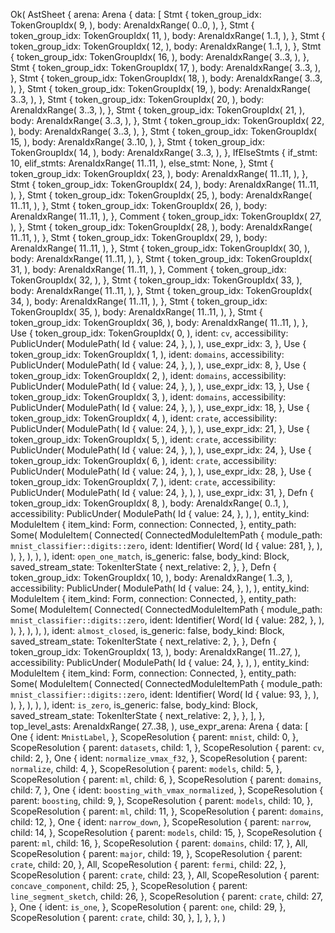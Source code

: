 Ok(
    AstSheet {
        arena: Arena {
            data: [
                Stmt {
                    token_group_idx: TokenGroupIdx(
                        9,
                    ),
                    body: ArenaIdxRange(
                        0..0,
                    ),
                },
                Stmt {
                    token_group_idx: TokenGroupIdx(
                        11,
                    ),
                    body: ArenaIdxRange(
                        1..1,
                    ),
                },
                Stmt {
                    token_group_idx: TokenGroupIdx(
                        12,
                    ),
                    body: ArenaIdxRange(
                        1..1,
                    ),
                },
                Stmt {
                    token_group_idx: TokenGroupIdx(
                        16,
                    ),
                    body: ArenaIdxRange(
                        3..3,
                    ),
                },
                Stmt {
                    token_group_idx: TokenGroupIdx(
                        17,
                    ),
                    body: ArenaIdxRange(
                        3..3,
                    ),
                },
                Stmt {
                    token_group_idx: TokenGroupIdx(
                        18,
                    ),
                    body: ArenaIdxRange(
                        3..3,
                    ),
                },
                Stmt {
                    token_group_idx: TokenGroupIdx(
                        19,
                    ),
                    body: ArenaIdxRange(
                        3..3,
                    ),
                },
                Stmt {
                    token_group_idx: TokenGroupIdx(
                        20,
                    ),
                    body: ArenaIdxRange(
                        3..3,
                    ),
                },
                Stmt {
                    token_group_idx: TokenGroupIdx(
                        21,
                    ),
                    body: ArenaIdxRange(
                        3..3,
                    ),
                },
                Stmt {
                    token_group_idx: TokenGroupIdx(
                        22,
                    ),
                    body: ArenaIdxRange(
                        3..3,
                    ),
                },
                Stmt {
                    token_group_idx: TokenGroupIdx(
                        15,
                    ),
                    body: ArenaIdxRange(
                        3..10,
                    ),
                },
                Stmt {
                    token_group_idx: TokenGroupIdx(
                        14,
                    ),
                    body: ArenaIdxRange(
                        3..3,
                    ),
                },
                IfElseStmts {
                    if_stmt: 10,
                    elif_stmts: ArenaIdxRange(
                        11..11,
                    ),
                    else_stmt: None,
                },
                Stmt {
                    token_group_idx: TokenGroupIdx(
                        23,
                    ),
                    body: ArenaIdxRange(
                        11..11,
                    ),
                },
                Stmt {
                    token_group_idx: TokenGroupIdx(
                        24,
                    ),
                    body: ArenaIdxRange(
                        11..11,
                    ),
                },
                Stmt {
                    token_group_idx: TokenGroupIdx(
                        25,
                    ),
                    body: ArenaIdxRange(
                        11..11,
                    ),
                },
                Stmt {
                    token_group_idx: TokenGroupIdx(
                        26,
                    ),
                    body: ArenaIdxRange(
                        11..11,
                    ),
                },
                Comment {
                    token_group_idx: TokenGroupIdx(
                        27,
                    ),
                },
                Stmt {
                    token_group_idx: TokenGroupIdx(
                        28,
                    ),
                    body: ArenaIdxRange(
                        11..11,
                    ),
                },
                Stmt {
                    token_group_idx: TokenGroupIdx(
                        29,
                    ),
                    body: ArenaIdxRange(
                        11..11,
                    ),
                },
                Stmt {
                    token_group_idx: TokenGroupIdx(
                        30,
                    ),
                    body: ArenaIdxRange(
                        11..11,
                    ),
                },
                Stmt {
                    token_group_idx: TokenGroupIdx(
                        31,
                    ),
                    body: ArenaIdxRange(
                        11..11,
                    ),
                },
                Comment {
                    token_group_idx: TokenGroupIdx(
                        32,
                    ),
                },
                Stmt {
                    token_group_idx: TokenGroupIdx(
                        33,
                    ),
                    body: ArenaIdxRange(
                        11..11,
                    ),
                },
                Stmt {
                    token_group_idx: TokenGroupIdx(
                        34,
                    ),
                    body: ArenaIdxRange(
                        11..11,
                    ),
                },
                Stmt {
                    token_group_idx: TokenGroupIdx(
                        35,
                    ),
                    body: ArenaIdxRange(
                        11..11,
                    ),
                },
                Stmt {
                    token_group_idx: TokenGroupIdx(
                        36,
                    ),
                    body: ArenaIdxRange(
                        11..11,
                    ),
                },
                Use {
                    token_group_idx: TokenGroupIdx(
                        0,
                    ),
                    ident: `cv`,
                    accessibility: PublicUnder(
                        ModulePath(
                            Id {
                                value: 24,
                            },
                        ),
                    ),
                    use_expr_idx: 3,
                },
                Use {
                    token_group_idx: TokenGroupIdx(
                        1,
                    ),
                    ident: `domains`,
                    accessibility: PublicUnder(
                        ModulePath(
                            Id {
                                value: 24,
                            },
                        ),
                    ),
                    use_expr_idx: 8,
                },
                Use {
                    token_group_idx: TokenGroupIdx(
                        2,
                    ),
                    ident: `domains`,
                    accessibility: PublicUnder(
                        ModulePath(
                            Id {
                                value: 24,
                            },
                        ),
                    ),
                    use_expr_idx: 13,
                },
                Use {
                    token_group_idx: TokenGroupIdx(
                        3,
                    ),
                    ident: `domains`,
                    accessibility: PublicUnder(
                        ModulePath(
                            Id {
                                value: 24,
                            },
                        ),
                    ),
                    use_expr_idx: 18,
                },
                Use {
                    token_group_idx: TokenGroupIdx(
                        4,
                    ),
                    ident: `crate`,
                    accessibility: PublicUnder(
                        ModulePath(
                            Id {
                                value: 24,
                            },
                        ),
                    ),
                    use_expr_idx: 21,
                },
                Use {
                    token_group_idx: TokenGroupIdx(
                        5,
                    ),
                    ident: `crate`,
                    accessibility: PublicUnder(
                        ModulePath(
                            Id {
                                value: 24,
                            },
                        ),
                    ),
                    use_expr_idx: 24,
                },
                Use {
                    token_group_idx: TokenGroupIdx(
                        6,
                    ),
                    ident: `crate`,
                    accessibility: PublicUnder(
                        ModulePath(
                            Id {
                                value: 24,
                            },
                        ),
                    ),
                    use_expr_idx: 28,
                },
                Use {
                    token_group_idx: TokenGroupIdx(
                        7,
                    ),
                    ident: `crate`,
                    accessibility: PublicUnder(
                        ModulePath(
                            Id {
                                value: 24,
                            },
                        ),
                    ),
                    use_expr_idx: 31,
                },
                Defn {
                    token_group_idx: TokenGroupIdx(
                        8,
                    ),
                    body: ArenaIdxRange(
                        0..1,
                    ),
                    accessibility: PublicUnder(
                        ModulePath(
                            Id {
                                value: 24,
                            },
                        ),
                    ),
                    entity_kind: ModuleItem {
                        item_kind: Form,
                        connection: Connected,
                    },
                    entity_path: Some(
                         ModuleItem(
                            Connected(
                                ConnectedModuleItemPath {
                                    module_path: `mnist_classifier::digits::zero`,
                                    ident: Identifier(
                                        Word(
                                            Id {
                                                value: 281,
                                            },
                                        ),
                                    ),
                                },
                            ),
                        ),
                    ),
                    ident: `open_one_match`,
                    is_generic: false,
                    body_kind: Block,
                    saved_stream_state: TokenIterState {
                        next_relative: 2,
                    },
                },
                Defn {
                    token_group_idx: TokenGroupIdx(
                        10,
                    ),
                    body: ArenaIdxRange(
                        1..3,
                    ),
                    accessibility: PublicUnder(
                        ModulePath(
                            Id {
                                value: 24,
                            },
                        ),
                    ),
                    entity_kind: ModuleItem {
                        item_kind: Form,
                        connection: Connected,
                    },
                    entity_path: Some(
                         ModuleItem(
                            Connected(
                                ConnectedModuleItemPath {
                                    module_path: `mnist_classifier::digits::zero`,
                                    ident: Identifier(
                                        Word(
                                            Id {
                                                value: 282,
                                            },
                                        ),
                                    ),
                                },
                            ),
                        ),
                    ),
                    ident: `almost_closed`,
                    is_generic: false,
                    body_kind: Block,
                    saved_stream_state: TokenIterState {
                        next_relative: 2,
                    },
                },
                Defn {
                    token_group_idx: TokenGroupIdx(
                        13,
                    ),
                    body: ArenaIdxRange(
                        11..27,
                    ),
                    accessibility: PublicUnder(
                        ModulePath(
                            Id {
                                value: 24,
                            },
                        ),
                    ),
                    entity_kind: ModuleItem {
                        item_kind: Form,
                        connection: Connected,
                    },
                    entity_path: Some(
                         ModuleItem(
                            Connected(
                                ConnectedModuleItemPath {
                                    module_path: `mnist_classifier::digits::zero`,
                                    ident: Identifier(
                                        Word(
                                            Id {
                                                value: 93,
                                            },
                                        ),
                                    ),
                                },
                            ),
                        ),
                    ),
                    ident: `is_zero`,
                    is_generic: false,
                    body_kind: Block,
                    saved_stream_state: TokenIterState {
                        next_relative: 2,
                    },
                },
            ],
        },
        top_level_asts: ArenaIdxRange(
            27..38,
        ),
        use_expr_arena: Arena {
            data: [
                One {
                    ident: `MnistLabel`,
                },
                ScopeResolution {
                    parent: `mnist`,
                    child: 0,
                },
                ScopeResolution {
                    parent: `datasets`,
                    child: 1,
                },
                ScopeResolution {
                    parent: `cv`,
                    child: 2,
                },
                One {
                    ident: `normalize_vmax_f32`,
                },
                ScopeResolution {
                    parent: `normalize`,
                    child: 4,
                },
                ScopeResolution {
                    parent: `models`,
                    child: 5,
                },
                ScopeResolution {
                    parent: `ml`,
                    child: 6,
                },
                ScopeResolution {
                    parent: `domains`,
                    child: 7,
                },
                One {
                    ident: `boosting_with_vmax_normalized`,
                },
                ScopeResolution {
                    parent: `boosting`,
                    child: 9,
                },
                ScopeResolution {
                    parent: `models`,
                    child: 10,
                },
                ScopeResolution {
                    parent: `ml`,
                    child: 11,
                },
                ScopeResolution {
                    parent: `domains`,
                    child: 12,
                },
                One {
                    ident: `narrow_down`,
                },
                ScopeResolution {
                    parent: `narrow`,
                    child: 14,
                },
                ScopeResolution {
                    parent: `models`,
                    child: 15,
                },
                ScopeResolution {
                    parent: `ml`,
                    child: 16,
                },
                ScopeResolution {
                    parent: `domains`,
                    child: 17,
                },
                All,
                ScopeResolution {
                    parent: `major`,
                    child: 19,
                },
                ScopeResolution {
                    parent: `crate`,
                    child: 20,
                },
                All,
                ScopeResolution {
                    parent: `fermi`,
                    child: 22,
                },
                ScopeResolution {
                    parent: `crate`,
                    child: 23,
                },
                All,
                ScopeResolution {
                    parent: `concave_component`,
                    child: 25,
                },
                ScopeResolution {
                    parent: `line_segment_sketch`,
                    child: 26,
                },
                ScopeResolution {
                    parent: `crate`,
                    child: 27,
                },
                One {
                    ident: `is_one`,
                },
                ScopeResolution {
                    parent: `one`,
                    child: 29,
                },
                ScopeResolution {
                    parent: `crate`,
                    child: 30,
                },
            ],
        },
    },
)